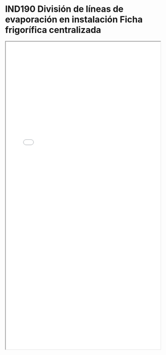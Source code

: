 
# IND190  División de líneas de evaporación en instalación Ficha frigorífica centralizada

<iframe src="../IND190  División de líneas de evaporación en instalación Ficha frigorífica centralizada.pdf" width="100%" height="1000px"></iframe>

